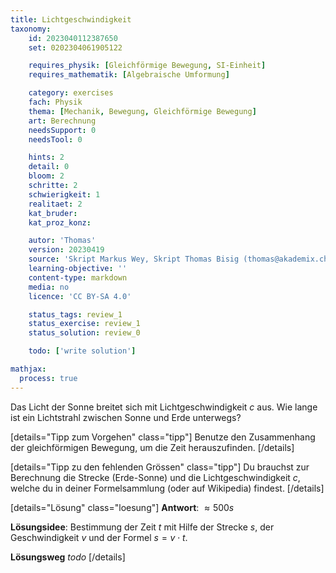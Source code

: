 ```yaml
---
title: Lichtgeschwindigkeit
taxonomy:
	id: 2023040112387650
	set: 0202304061905122

	requires_physik: [Gleichförmige Bewegung, SI-Einheit]
	requires_mathematik: [Algebraische Umformung]

	category: exercises
	fach: Physik
	thema: [Mechanik, Bewegung, Gleichförmige Bewegung]
	art: Berechnung
	needsSupport: 0
	needsTool: 0

	hints: 2
	detail: 0
	bloom: 2
	schritte: 2
	schwierigkeit: 1
	realitaet: 2
	kat_bruder:
	kat_proz_konz:

	autor: 'Thomas'
	version: 20230419
	source: 'Skript Markus Wey, Skript Thomas Bisig (thomas@akademix.ch)'
	learning-objective: ''
	content-type: markdown
	media: no
	licence: 'CC BY-SA 4.0'

	status_tags: review_1
	status_exercise: review_1
	status_solution: review_0

	todo: ['write solution']

mathjax:
  process: true
---
```

Das Licht der Sonne breitet sich mit Lichtgeschwindigkeit $c$ aus. Wie lange ist ein Lichtstrahl zwischen Sonne und Erde unterwegs? 

[details="Tipp zum Vorgehen" class="tipp"]
Benutze den Zusammenhang der gleichförmigen Bewegung, um die Zeit herauszufinden.
[/details]

[details="Tipp zu den fehlenden Grössen" class="tipp"]
Du brauchst zur Berechnung die Strecke (Erde-Sonne) und die Lichtgeschwindigkeit $c$, welche du in deiner Formelsammlung (oder auf Wikipedia) findest.
[/details]

[details="Lösung" class="loesung"]
**Antwort**: $\approx 500 s$

**Lösungsidee**: Bestimmung der Zeit $t$ mit Hilfe der Strecke $s$, der Geschwindigkeit $v$ und der Formel $s=v\cdot t$.

**Lösungsweg**
_todo_
[/details]